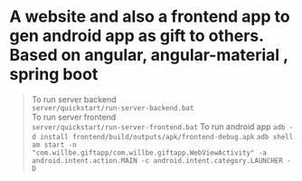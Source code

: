 # A website and also a frontend app to gen android app as gift to others. Based on angular, angular-material , spring boot


> To run server backend   
 `server/quickstart/run-server-backend.bat`  
  To run server frontend  
  `server/quickstart/run-server-frontend.bat`
  To run android app
  `adb -d install frontend/build/outputs/apk/frontend-debug.apk`
  `adb shell am start -n "com.willbe.giftapp/com.willbe.giftapp.WebViewActivity" -a android.intent.action.MAIN -c android.intent.category.LAUNCHER -D`
  
